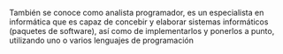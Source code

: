 También se conoce como analista programador, es un especialista en informática que es capaz de concebir y elaborar sistemas informáticos (paquetes de software), así como de implementarlos y ponerlos a punto, utilizando uno o varios lenguajes de programación
